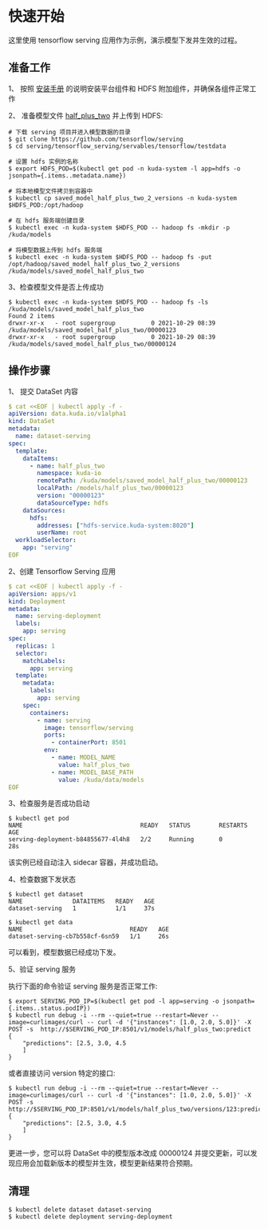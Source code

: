 # 快速开始

这里使用 tensorflow serving 应用作为示例，演示模型下发并生效的过程。

## 准备工作

1、 按照 [安装手册](./install.md) 的说明安装平台组件和 HDFS 附加组件，并确保各组件正常工作

2、 准备模型文件 [half_plus_two](https://github.com/tensorflow/serving/tree/master/tensorflow_serving/servables/tensorflow/testdata/saved_model_half_plus_two_2_versions) 并上传到 HDFS:
```shell
# 下载 serving 项目并进入模型数据的目录
$ git clone https://github.com/tensorflow/serving
$ cd serving/tensorflow_serving/servables/tensorflow/testdata

# 设置 hdfs 实例的名称
$ export HDFS_POD=$(kubectl get pod -n kuda-system -l app=hdfs -o jsonpath={.items..metadata.name})

# 将本地模型文件拷贝到容器中
$ kubectl cp saved_model_half_plus_two_2_versions -n kuda-system $HDFS_POD:/opt/hadoop

# 在 hdfs 服务端创建目录
$ kubectl exec -n kuda-system $HDFS_POD -- hadoop fs -mkdir -p /kuda/models

# 将模型数据上传到 hdfs 服务端
$ kubectl exec -n kuda-system $HDFS_POD -- hadoop fs -put /opt/hadoop/saved_model_half_plus_two_2_versions /kuda/models/saved_model_half_plus_two
```

3、检查模型文件是否上传成功
```shell
$ kubectl exec -n kuda-system $HDFS_POD -- hadoop fs -ls /kuda/models/saved_model_half_plus_two
Found 2 items
drwxr-xr-x   - root supergroup          0 2021-10-29 08:39 /kuda/models/saved_model_half_plus_two/00000123
drwxr-xr-x   - root supergroup          0 2021-10-29 08:39 /kuda/models/saved_model_half_plus_two/00000124
```
   
## 操作步骤

1、 提交 DataSet 内容
```yaml
$ cat <<EOF | kubectl apply -f -
apiVersion: data.kuda.io/v1alpha1
kind: DataSet
metadata:
  name: dataset-serving
spec:
  template:
    dataItems:
      - name: half_plus_two
        namespace: kuda-io
        remotePath: /kuda/models/saved_model_half_plus_two/00000123
        localPath: /models/half_plus_two/00000123
        version: "00000123"
        dataSourceType: hdfs
    dataSources:
      hdfs:
        addresses: ["hdfs-service.kuda-system:8020"]
        userName: root
  workloadSelector:
    app: "serving"
EOF
```

2、创建 Tensorflow Serving 应用
```yaml
$ cat <<EOF | kubectl apply -f -
apiVersion: apps/v1
kind: Deployment
metadata:
  name: serving-deployment
  labels:
    app: serving
spec:
  replicas: 1
  selector:
    matchLabels:
      app: serving
  template:
    metadata:
      labels:
        app: serving
    spec:
      containers:
        - name: serving
          image: tensorflow/serving
          ports:
            - containerPort: 8501
          env:
            - name: MODEL_NAME
              value: half_plus_two
            - name: MODEL_BASE_PATH
              value: /kuda/data/models
EOF
```

3、检查服务是否成功启动

```shell
$ kubectl get pod
NAME                                 READY   STATUS        RESTARTS   AGE
serving-deployment-b84855677-4l4h8   2/2     Running       0          28s
```
该实例已经自动注入 sidecar 容器，并成功启动。

4、检查数据下发状态 

```shell
$ kubectl get dataset
NAME              DATAITEMS   READY   AGE
dataset-serving   1           1/1     37s

$ kubectl get data
NAME                              READY   AGE
dataset-serving-cb7b558cf-6sn59   1/1     26s
```

可以看到，模型数据已经成功下发。

5、验证 serving 服务

执行下面的命令验证 serving 服务是否正常工作:
```shell
$ export SERVING_POD_IP=$(kubectl get pod -l app=serving -o jsonpath={.items..status.podIP})
$ kubectl run debug -i --rm --quiet=true --restart=Never --image=curlimages/curl -- curl -d '{"instances": [1.0, 2.0, 5.0]}' -X POST -s  http://$SERVING_POD_IP:8501/v1/models/half_plus_two:predict
{
    "predictions": [2.5, 3.0, 4.5
    ]
}
```
或者直接访问 version 特定的接口:
```shell
$ kubectl run debug -i --rm --quiet=true --restart=Never --image=curlimages/curl -- curl -d '{"instances": [1.0, 2.0, 5.0]}' -X POST -s  http://$SERVING_POD_IP:8501/v1/models/half_plus_two/versions/123:predict
{
    "predictions": [2.5, 3.0, 4.5
    ]
}
```

更进一步，您可以将 DataSet 中的模型版本改成 00000124 并提交更新，可以发现应用会加载新版本的模型并生效，模型更新结果符合预期。

## 清理

```shell
$ kubectl delete dataset dataset-serving
$ kubectl delete deployment serving-deployment
```